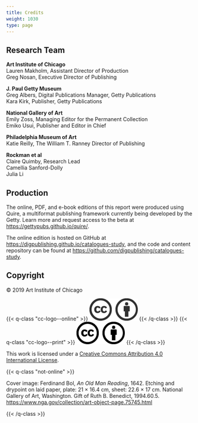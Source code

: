 ```yaml
---
title: Credits
weight: 1030
type: page
---
```


## Research Team 

**Art Institute of Chicago**<br />
Lauren Makholm, Assistant Director of Production<br />
Greg Nosan, Executive Director of Publishing

**J. Paul Getty Museum**<br />
Greg Albers, Digital Publications Manager, Getty Publications<br />
Kara Kirk, Publisher, Getty Publications

**National Gallery of Art**<br />
Emily Zoss, Managing Editor for the Permanent Collection<br />
Emiko Usui, Publisher and Editor in Chief

**Philadelphia Museum of Art**<br />
Katie Reilly, The William T. Ranney Director of Publishing

**Rockman et al**<br />
Claire Quimby, Research Lead<br />
Camellia Sanford-Dolly<br />
Julia Li

## Production

The online, PDF, and e-book editions of this report were produced using Quire, a multiformat publishing framework currently being developed by the Getty. Learn more and request access to the beta at https://gettypubs.github.io/quire/.

The online edition is hosted on GitHub at https://digpublishing.github.io/catalogues-study, and the code and content repository can be found at https://github.com/digpublishing/catalogues-study.

## Copyright

© 2019 Art Institute of Chicago

{{< q-class "cc-logo--online" >}}
![CC BY icon](/img/cc-by--333333.png)
{{< /q-class >}}
{{< q-class "cc-logo--print" >}}
![CC BY icon](/img/cc-by--black.png)
{{< /q-class >}}

This work is licensed under a [Creative Commons Attribution 4.0 International License](https://creativecommons.org/licenses/by/4.0/).

{{< q-class "not-online" >}}

Cover image: Ferdinand Bol, *An Old Man Reading*, 1642. Etching and drypoint on laid paper, plate: 21 × 16.4 cm, sheet: 22.6 × 17 cm. National Gallery of Art, Washington. Gift of Ruth B. Benedict, 1994.60.5. https://www.nga.gov/collection/art-object-page.75745.html

{{< /q-class >}}